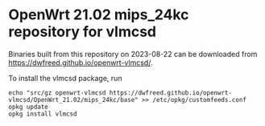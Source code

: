 OpenWrt 21.02 mips_24kc repository for vlmcsd
========

Binaries built from this repository on 2023-08-22 can be downloaded from <https://dwfreed.github.io/openwrt-vlmcsd/>.

To install the vlmcsd package, run

```
echo "src/gz openwrt-vlmcsd https://dwfreed.github.io/openwrt-vlmcsd/OpenWrt_21.02/mips_24kc/base" >> /etc/opkg/customfeeds.conf
opkg update
opkg install vlmcsd
```
